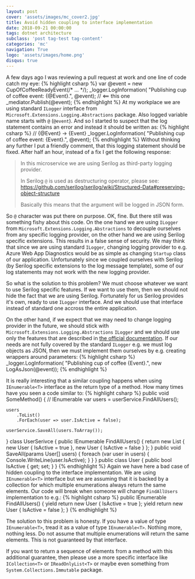 ```yaml
---
layout: post
cover: 'assets/images/mc_cover2.jpg'
title: Avoid hidden coupling to interface implementation
date: 2018-09-21 00:00:00
tags: dotnet architecture
subclass: 'post tag-test tag-content'
categories: 'mc'
navigation: True
logo: 'assets/images/home.png'
disqus: true
---
```


A few days ago I was reviewing a pull request at work and
one line of code catch my eye:
{% highlight csharp %}
var @event = new CupOfCoffeeReadyEvent(/* ... */);
_logger.LogInformation(
    "Publishing cup of coffee event: {@Event}.", @event); // <== this one
_mediator.Publish(@event);
{% endhighlight %}
At my workplace we are using standard `ILogger` interface from 
`Microsoft.Extensions.Logging.Abstractions`
package. Also logged variable name starts with `@` (`@event`). 
And so I started to suspect that 
the log statement contains an error and instead it should be written as:
{% highlight csharp %}
// {@Event} -> {Event}
_logger.LogInformation(
    "Publishing cup of coffee event: {Event}.", @event);
{% endhighlight %}
Without thinking any further I put a friendly comment, that 
this logging statement should be fixed.
After half an hour, instead of a fix I get the following response:

> In this microservice we are using Serilog as third-party logging provider.
>
> In Serilog `@` is used as destructuring operator,
> please see: 
> https://github.com/serilog/serilog/wiki/Structured-Data#preserving-object-structure
>
> Basically this means that the argument will be logged in JSON form.

So `@` character was put there on purpose. OK, fine.
But there still was something fishy about this code. 
On the one hand we are using `ILogger` from 
`Microsoft.Extensions.Logging.Abstractions` to decouple ourselves 
from any specific logging provider,
on the other hand we are using Serilog specific extensions.
This results in a false sense of security. 
We may think that since we are
using standard `ILogger`, changing logging provider to e.g.
Azure Web App Diagnostics would be as simple as changing `Startup` 
class of our application.
Unfortunately since we coupled ourselves with Serilog 
(by Serilog specific extensions to the log message template),
some of our log statements may not work with the new logging provider.

So what is the solution to this problem? We must choose whatever we
want to use Serilog specific features. If we want to use them, then 
we should not hide the fact that we are using Serilog. Fortunately for
us Serilog provides it's own, ready to use `ILogger` interface.
And we should use that interface instead of standard one accross
the entire application.

On the other hand, if we expect that we may need to change logging
provider in the future, we should stick with 
`Microsoft.Extensions.Logging.Abstractions` `ILogger` and we should
use only the features that are described in 
[the official documentation](https://docs.microsoft.com/en-us/aspnet/core/fundamentals/logging/?view=aspnetcore-2.1). 
If our needs are not fully covered
by the standard `ILogger` 
e.g. we must log objects as JSON, then we must implement them
ourselves by e.g. creating wrappers around parameters:
{% highlight csharp %}
_logger.LogInformation(
    "Publishing cup of coffee {Event}.", new LogAsJson(@event));
{% endhighlight %}

It is really interesting that a similar coupling happens when using
`IEnumerable<T>` interface as the return type of a method.
How many times have you seen a code similar to:
{% highlight csharp %}
public void SomeMethod() {
    // IEnumerable<User>
    var users = userService.FindAllUsers();
    
    users
        .ToList()
        .ForEach(user => user.IsActive = false);
    
    userService.SaveAll(users.ToArray());
}
class UserSerivce {
    public IEnumerable<User> FindAllUsers() {
        return new List<User> {
            new User { IsActive = true },
            new User { IsActive = false }
        };
    }
    public void SaveAll(params User[] users) {
        foreach (var user in users) {
            Console.WriteLine(user.IsActive);
        }
    }
}
public class User {
    public bool IsActive { get; set; }
}
{% endhighlight %}
Again we have here a bad case of hidden coupling to the interface implementation.
We are using `IEnumerable<T>`
interface but we are assuming that it is backed by
a collection for which multiple enumerations always
return the same elements. 
Our code will break 
when someone will change `FindAllUsers` implementation to
e.g.:
{% highlight csharp %}
public IEnumerable<User> FindAllUsers() {
    yield return new User { IsActive = true };
    yield return new User { IsActive = false };
}
{% endhighlight %}

The solution to this problem is honesty. If you have
a value of type `IEnumerable<T>`, tread it as 
a value of type `IEnumerable<T>`. Nothing more, nothing less.
Do not assume that multiple enumerations
will return the same elements. 
This is not guaranteed by that interface.

If you want to return a sequence of elements from a method with
this additional guarantee, then please use a more specific 
interface like `ICollection<T>` or `IReadOnlyList<T>` or 
maybe even something from `System.Collections.Immutable` package.


